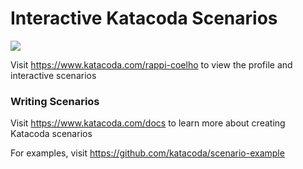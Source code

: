 # Interactive Katacoda Scenarios

[![](http://shields.katacoda.com/katacoda/rappi-coelho/count.svg)](https://www.katacoda.com/rappi-coelho "Get your profile on Katacoda.com")

Visit https://www.katacoda.com/rappi-coelho to view the profile and interactive scenarios

### Writing Scenarios
Visit https://www.katacoda.com/docs to learn more about creating Katacoda scenarios

For examples, visit https://github.com/katacoda/scenario-example
